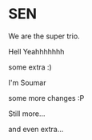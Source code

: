 SEN
===
We are the super trio.

Hell Yeahhhhhhh

some extra :)

I'm Soumar


some more changes :P

Still more...

and even extra...